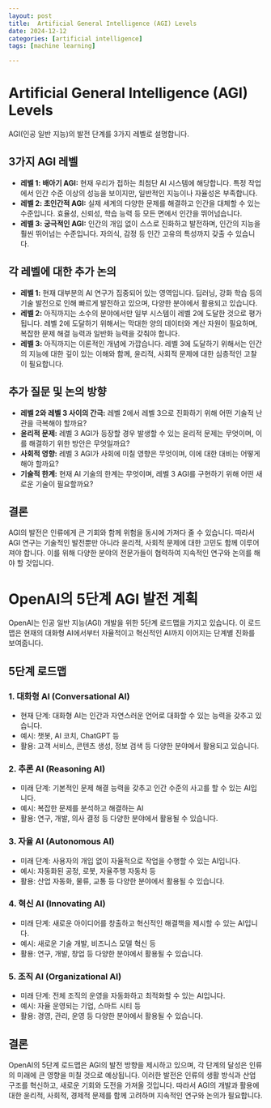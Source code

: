 ```yaml
---
layout: post
title:  Artificial General Intelligence (AGI) Levels
date: 2024-12-12
categories: [artificial intelligence]
tags: [machine learning]

---
```



# Artificial General Intelligence (AGI) Levels


AGI(인공 일반 지능)의 발전 단계를 3가지 레벨로 설명합니다.

## 3가지 AGI 레벨

* **레벨 1: 배아기 AGI:** 현재 우리가 접하는 최첨단 AI 시스템에 해당합니다. 특정 작업에서 인간 수준 이상의 성능을 보이지만, 일반적인 지능이나 자율성은 부족합니다.
* **레벨 2: 초인간적 AGI:** 실제 세계의 다양한 문제를 해결하고 인간을 대체할 수 있는 수준입니다. 효율성, 신뢰성, 학습 능력 등 모든 면에서 인간을 뛰어넘습니다.
* **레벨 3: 궁극적인 AGI:** 인간의 개입 없이 스스로 진화하고 발전하며, 인간의 지능을 훨씬 뛰어넘는 수준입니다. 자의식, 감정 등 인간 고유의 특성까지 갖출 수 있습니다.

## 각 레벨에 대한 추가 논의

* **레벨 1:** 현재 대부분의 AI 연구가 집중되어 있는 영역입니다. 딥러닝, 강화 학습 등의 기술 발전으로 인해 빠르게 발전하고 있으며, 다양한 분야에서 활용되고 있습니다.
* **레벨 2:** 아직까지는 소수의 분야에서만 일부 시스템이 레벨 2에 도달한 것으로 평가됩니다. 레벨 2에 도달하기 위해서는 막대한 양의 데이터와 계산 자원이 필요하며, 복잡한 문제 해결 능력과 일반화 능력을 갖춰야 합니다.
* **레벨 3:** 아직까지는 이론적인 개념에 가깝습니다. 레벨 3에 도달하기 위해서는 인간의 지능에 대한 깊이 있는 이해와 함께, 윤리적, 사회적 문제에 대한 심층적인 고찰이 필요합니다.

## 추가 질문 및 논의 방향

* **레벨 2와 레벨 3 사이의 간극:** 레벨 2에서 레벨 3으로 진화하기 위해 어떤 기술적 난관을 극복해야 할까요?
* **윤리적 문제:** 레벨 3 AGI가 등장할 경우 발생할 수 있는 윤리적 문제는 무엇이며, 이를 해결하기 위한 방안은 무엇일까요?
* **사회적 영향:** 레벨 3 AGI가 사회에 미칠 영향은 무엇이며, 이에 대한 대비는 어떻게 해야 할까요?
* **기술적 한계:** 현재 AI 기술의 한계는 무엇이며, 레벨 3 AGI를 구현하기 위해 어떤 새로운 기술이 필요할까요?

## 결론

AGI의 발전은 인류에게 큰 기회와 함께 위험을 동시에 가져다 줄 수 있습니다. 따라서 AGI 연구는 기술적인 발전뿐만 아니라 윤리적, 사회적 문제에 대한 고민도 함께 이루어져야 합니다. 이를 위해 다양한 분야의 전문가들이 협력하여 지속적인 연구와 논의를 해야 할 것입니다.


# OpenAI의 5단계 AGI 발전 계획

OpenAI는 인공 일반 지능(AGI) 개발을 위한 5단계 로드맵을 가지고 있습니다. 이 로드맵은 현재의 대화형 AI에서부터 자율적이고 혁신적인 AI까지 이어지는 단계별 진화를 보여줍니다.

## 5단계 로드맵

### **1. 대화형 AI (Conversational AI)**

* 현재 단계: 대화형 AI는 인간과 자연스러운 언어로 대화할 수 있는 능력을 갖추고 있습니다.
* 예시: 챗봇, AI 코치, ChatGPT 등
* 활용: 고객 서비스, 콘텐츠 생성, 정보 검색 등 다양한 분야에서 활용되고 있습니다.

### **2. 추론 AI (Reasoning AI)**

* 미래 단계: 기본적인 문제 해결 능력을 갖추고 인간 수준의 사고를 할 수 있는 AI입니다.
* 예시: 복잡한 문제를 분석하고 해결하는 AI
* 활용: 연구, 개발, 의사 결정 등 다양한 분야에서 활용될 수 있습니다.

### **3. 자율 AI (Autonomous AI)**

* 미래 단계: 사용자의 개입 없이 자율적으로 작업을 수행할 수 있는 AI입니다.
* 예시: 자동화된 공정, 로봇, 자율주행 자동차 등
* 활용: 산업 자동화, 물류, 교통 등 다양한 분야에서 활용될 수 있습니다.

### **4. 혁신 AI (Innovating AI)**

* 미래 단계: 새로운 아이디어를 창출하고 혁신적인 해결책을 제시할 수 있는 AI입니다.
* 예시: 새로운 기술 개발, 비즈니스 모델 혁신 등
* 활용: 연구, 개발, 창업 등 다양한 분야에서 활용될 수 있습니다.

### **5. 조직 AI (Organizational AI)**

* 미래 단계: 전체 조직의 운영을 자동화하고 최적화할 수 있는 AI입니다.
* 예시: 자율 운영되는 기업, 스마트 시티 등
* 활용: 경영, 관리, 운영 등 다양한 분야에서 활용될 수 있습니다.

## 결론

OpenAI의 5단계 로드맵은 AGI의 발전 방향을 제시하고 있으며, 각 단계의 달성은 인류의 미래에 큰 영향을 미칠 것으로 예상됩니다. 이러한 발전은 인류의 생활 방식과 산업 구조를 혁신하고, 새로운 기회와 도전을 가져올 것입니다. 따라서 AGI의 개발과 활용에 대한 윤리적, 사회적, 경제적 문제를 함께 고려하며 지속적인 연구와 논의가 필요합니다.

